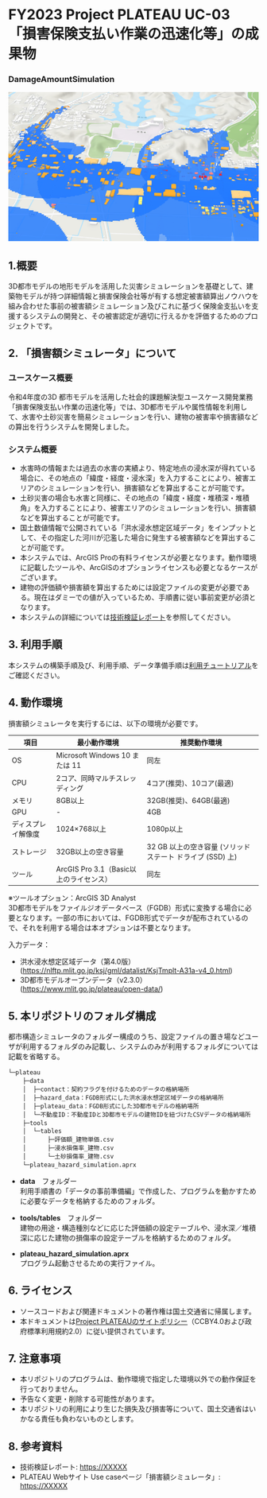 
# FY2023 Project PLATEAU UC-03 「損害保険支払い作業の迅速化等」の成果物
### DamageAmountSimulation
![](./resources/readme1.png)

## 1.概要
3D都市モデルの地形モデルを活用した災害シミュレーションを基礎として、建築物モデルが持つ詳細情報と損害保険会社等が有する想定被害額算出ノウハウを組み合わせた事前の被害額シミュレーション及びこれに基づく保険金支払いを支援するシステムの開発と、その被害認定が適切に行えるかを評価するためのプロジェクトです。


## 2. 「損害額シミュレータ」について

### ユースケース概要
令和4年度の3D 都市モデルを活用した社会的課題解決型ユースケース開発業務「損害保険支払い作業の迅速化等」では、3D都市モデルや属性情報を利用して、水害や土砂災害を簡易シミュレーションを行い、建物の被害率や損害額などの算出を行うシステムを開発しました。

### システム概要
- 水害時の情報または過去の水害の実績より、特定地点の浸水深が得れている場合に、その地点の「緯度・経度・浸水深」を入力することにより、被害エリアのシミュレーションを行い、損害額などを算出することが可能です。
- 土砂災害の場合も水害と同様に、その地点の「緯度・経度・堆積深・堆積角」を入力することにより、被害エリアのシミュレーションを行い、損害額などを算出することが可能です。
- 国土数値情報で公開されている「洪水浸水想定区域データ」をインプットとして、その指定した河川が氾濫した場合に発生する被害額などを算出することが可能です。
- 本システムでは、ArcGIS Proの有料ライセンスが必要となります。動作環境に記載したツールや、ArcGISのオプションライセンスも必要となるケースがございます。
- 建物の評価額や損害額を算出するためには設定ファイルの変更が必要である。現在はダミーでの値が入っているため、手順書に従い事前変更が必須となります。
- 本システムの詳細については[技術検証レポート](https://XXXXX)を参照してください。


## 3. 利用手順
 本システムの構築手順及び、利用手順、データ準備手順は[利用チュートリアル](https://XXXXX)をご確認ください。


## 4. 動作環境
損害額シミュレータを実行するには、以下の環境が必要です。

| 項目 | 最小動作環境 | 推奨動作環境 | 
| - | - | - | 
| OS | Microsoft Windows 10 または 11 | 同左 | 
| CPU | 2コア、同時マルチスレッディング |  4コア(推奨)、10コア(最適) | 
| メモリ | 8GB以上 | 32GB(推奨)、64GB(最適) | 
| GPU |- | 4GB | 
| ディスプレイ解像度 | 1024×768以上 |  1080p以上  | 
| ストレージ | 32GB以上の空き容量 |  32 GB 以上の空き容量 (ソリッド ステート ドライブ (SSD) 上) | 
| ツール | ArcGIS Pro 3.1（Basic以上のライセンス） | 同左 | 

※ツールオプション：ArcGIS 3D Analyst<br>
3D都市モデルをファイルジオデータベース（FGDB）形式に変換する場合に必要となります。一部の市においては、FGDB形式でデータが配布されているので、それを利用する場合は本オプションは不要となります。


入力データ：
- 洪水浸水想定区域データ（第4.0版）(https://nlftp.mlit.go.jp/ksj/gml/datalist/KsjTmplt-A31a-v4_0.html)
- 3D都市モデルオープンデータ（v2.3.0）(https://www.mlit.go.jp/plateau/open-data/)


## 5. 本リポジトリのフォルダ構成

都市構造シミュレータのフォルダー構成のうち、設定ファイルの置き場などユーザが利用するフォルダのみ記載し、システムのみが利用するフォルダについては記載を省略する。

```markdown
└─plateau
    ├─data
    │  ├─contact：契約フラグを付けるためのデータの格納場所
    │  ├─hazard_data：FGDB形式にした洪水浸水想定区域データの格納場所
    │  ├─plateau_data：FGDB形式にした3D都市モデルの格納場所
    │  └─不動産ID：不動産IDと3D都市モデルの建物IDを紐づけたCSVデータの格納場所
    ├─tools
    │  └─tables
    │      ├─評価額_建物単価.csv
    │      ├─浸水損傷率_建物.csv
    │      └─土砂損傷率_建物.csv
    └─plateau_hazard_simulation.aprx

```

- **data**　フォルダー<br>
利用手順書の「データの事前準備編」で作成した、プログラムを動かすために必要なデータを格納するためのフォルダ。

- **tools/tables**　フォルダー<br>
建物の用途・構造種別などに応じた評価額の設定テーブルや、浸水深／堆積深に応じた建物の損傷率の設定テーブルを格納するためのフォルダ。

- **plateau_hazard_simulation.aprx**<br>
プログラム起動させるための実行ファイル。


## 6. ライセンス
- ソースコードおよび関連ドキュメントの著作権は国土交通省に帰属します。
- 本ドキュメントは[Project PLATEAUのサイトポリシー](https://www.mlit.go.jp/plateau/site-policy/)（CCBY4.0および政府標準利用規約2.0）に従い提供されています。


## 7. 注意事項
- 本リポジトリのプログラムは、動作環境で指定した環境以外での動作保証を行っておりません。
- 予告なく変更・削除する可能性があります。
- 本リポジトリの利用により生じた損失及び損害等について、国土交通省はいかなる責任も負わないものとします。


## 8. 参考資料
- 技術検証レポート: <https://XXXXX>
- PLATEAU Webサイト Use caseページ「損害額シミュレータ」: <https://XXXXX>
